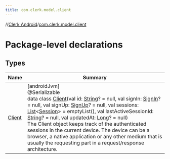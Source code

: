 ```yaml
---
title: com.clerk.model.client
---
```

//[Clerk Android](../../index.html)/[com.clerk.model.client](index.html)



# Package-level declarations



## Types


| Name | Summary |
|---|---|
| [Client](-client/index.html) | [androidJvm]<br>@Serializable<br>data class [Client](-client/index.html)(val id: [String](https://kotlinlang.org/api/latest/jvm/stdlib/kotlin-stdlib/kotlin/-string/index.html)? = null, val signIn: [SignIn](../com.clerk.signin/-sign-in/index.html)? = null, val signUp: [SignUp](../com.clerk.signup/-sign-up/index.html)? = null, val sessions: [List](https://kotlinlang.org/api/latest/jvm/stdlib/kotlin-stdlib/kotlin.collections/-list/index.html)&lt;[Session](../com.clerk.model.session/-session/index.html)&gt; = emptyList(), val lastActiveSessionId: [String](https://kotlinlang.org/api/latest/jvm/stdlib/kotlin-stdlib/kotlin/-string/index.html)? = null, val updatedAt: [Long](https://kotlinlang.org/api/latest/jvm/stdlib/kotlin-stdlib/kotlin/-long/index.html)? = null)<br>The Client object keeps track of the authenticated sessions in the current device. The device can be a browser, a native application or any other medium that is usually the requesting part in a request/response architecture. |

